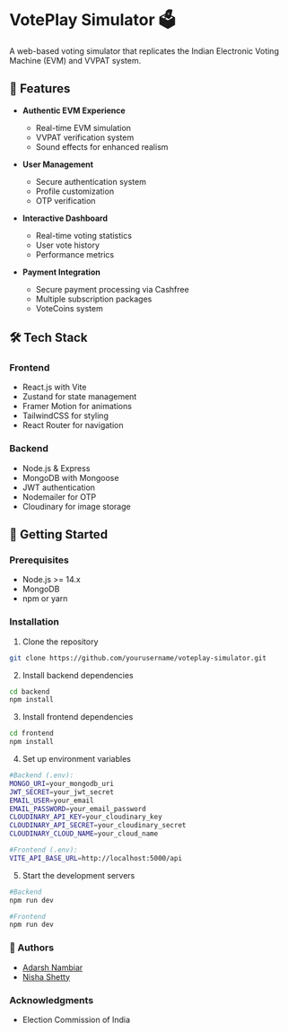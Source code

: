  # VotePlay Simulator 🗳️

A web-based voting simulator that replicates the Indian Electronic Voting Machine (EVM) and VVPAT system.

## 🌟 Features

- **Authentic EVM Experience**
  - Real-time EVM simulation
  - VVPAT verification system
  - Sound effects for enhanced realism

- **User Management**
  - Secure authentication system
  - Profile customization
  - OTP verification

- **Interactive Dashboard**
  - Real-time voting statistics
  - User vote history
  - Performance metrics

- **Payment Integration**
  - Secure payment processing via Cashfree
  - Multiple subscription packages
  - VoteCoins system

## 🛠️ Tech Stack

### Frontend
- React.js with Vite
- Zustand for state management
- Framer Motion for animations
- TailwindCSS for styling
- React Router for navigation

### Backend
- Node.js & Express
- MongoDB with Mongoose
- JWT authentication
- Nodemailer for OTP
- Cloudinary for image storage

## 🚀 Getting Started

### Prerequisites
- Node.js >= 14.x
- MongoDB
- npm or yarn

### Installation

1. Clone the repository
```bash
git clone https://github.com/yourusername/voteplay-simulator.git
```
2. Install backend dependencies
```bash
cd backend
npm install
```
3. Install frontend dependencies
```bash
cd frontend
npm install
```
4. Set up environment variables
```bash
#Backend (.env):
MONGO_URI=your_mongodb_uri
JWT_SECRET=your_jwt_secret
EMAIL_USER=your_email
EMAIL_PASSWORD=your_email_password
CLOUDINARY_API_KEY=your_cloudinary_key
CLOUDINARY_API_SECRET=your_cloudinary_secret
CLOUDINARY_CLOUD_NAME=your_cloud_name
```
```bash
#Frontend (.env):
VITE_API_BASE_URL=http://localhost:5000/api
```
5. Start the development servers
```bash
#Backend
npm run dev
```
```bash
#Frontend
npm run dev
```
### 👥 Authors

- [Adarsh Nambiar](https://github.com/adarshnambiar12)
- [Nisha Shetty](https://github.com/nishashetty1)

### Acknowledgments
- Election Commission of India
